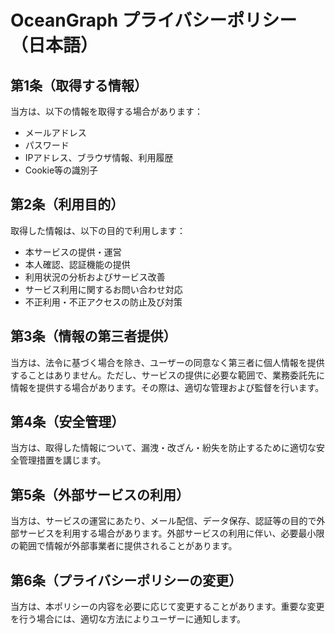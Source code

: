 # OceanGraph プライバシーポリシー（日本語）

## 第1条（取得する情報）

当方は、以下の情報を取得する場合があります：

- メールアドレス
- パスワード
- IPアドレス、ブラウザ情報、利用履歴
- Cookie等の識別子

## 第2条（利用目的）

取得した情報は、以下の目的で利用します：

- 本サービスの提供・運営
- 本人確認、認証機能の提供
- 利用状況の分析およびサービス改善
- サービス利用に関するお問い合わせ対応
- 不正利用・不正アクセスの防止及び対策

## 第3条（情報の第三者提供）

当方は、法令に基づく場合を除き、ユーザーの同意なく第三者に個人情報を提供することはありません。ただし、サービスの提供に必要な範囲で、業務委託先に情報を提供する場合があります。その際は、適切な管理および監督を行います。

## 第4条（安全管理）

当方は、取得した情報について、漏洩・改ざん・紛失を防止するために適切な安全管理措置を講じます。

## 第5条（外部サービスの利用）

当方は、サービスの運営にあたり、メール配信、データ保存、認証等の目的で外部サービスを利用する場合があります。外部サービスの利用に伴い、必要最小限の範囲で情報が外部事業者に提供されることがあります。

## 第6条（プライバシーポリシーの変更）

当方は、本ポリシーの内容を必要に応じて変更することがあります。重要な変更を行う場合には、適切な方法によりユーザーに通知します。
